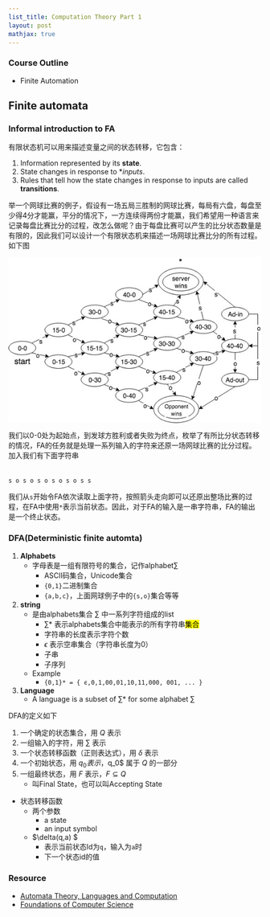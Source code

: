 ```yaml
---
list_title: Computation Theory Part 1
layout: post
mathjax: true
---
```


### Course Outline
- Finite Automation

## Finite automata
 
### Informal introduction to FA

有限状态机可以用来描述变量之间的状态转移，它包含：

1. Information represented by its **state**. 
2. State changes in response to **inputs*.
3. Rules that tell how the state changes in response to inputs are called **transitions**.

举一个网球比赛的例子，假设有一场五局三胜制的网球比赛，每局有六盘，每盘至少得4分才能赢，平分的情况下，一方连续得两份才能赢，我们希望用一种语言来记录每盘比赛比分的过程，改怎么做呢？由于每盘比赛可以产生的比分状态数量是有限的，因此我们可以设计一个有限状态机来描述一场网球比赛比分的所有过程。如下图

<img src="/assets/images/2013/01/FA-01-tenis.jpg" style="display:block; margin-left:auto; margin-right:auto"/>

我们以0-0处为起始点，到发球方胜利或者失败为终点，枚举了有所比分状态转移的情况，FA的任务就是处理一系列输入的字符来还原一场网球比赛的比分过程。加入我们有下面字符串

<code text-align="center">
s o s o s o s o s o s s
</code>

我们从`s`开始令FA依次读取上面字符，按照箭头走向即可以还原出整场比赛的过程，在FA中使用`*`表示当前状态。因此，对于FA的输入是一串字符串，FA的输出是一个终止状态。

### DFA(Deterministic finite automta)

1. **Alphabets**
    - 字母表是一组有限符号的集合，记作alphabet$\sum$
        - ASCII码集合，Unicode集合
        - `{0,1}`二进制集合
        - `{a,b,c}`，上面网球例子中的`{s,o}`集合等等
2. **string** 
    - 是由alphabets集合 $\sum$ 中一系列字符组成的list
        - $\sum{*}$ 表示alphabets集合中能表示的所有字符串<mark>集合</mark>
        - 字符串的长度表示字符个数
        - $\epsilon$ 表示空串集合（字符串长度为0）
        - 子串
        - 子序列
    - Example
        - `{0,1}* = { ϵ,0,1,00,01,10,11,000, 001, ... }`
3. **Language**
    - A language is a subset of $\sum{*}$ for some alphabet $\sum$


DFA的定义如下

1. 一个确定的状态集合，用 $Q$ 表示
2. 一组输入的字符，用 $\sum$ 表示
3. 一个状态转移函数（正则表达式），用 $\delta$ 表示
4. 一个初始状态，用 $q_0 表示，$q_0$ 属于 $Q$ 的一部分
5. 一组最终状态，用 $F$ 表示，$F \subseteq Q$
    - 叫Final State，也可以叫Accepting State

- 状态转移函数
    - 两个参数
        - a state 
        - an input symbol
    - $\delta(q,a) $ 
        - 表示当前状态Id为`q`，输入为`a`时
        - 下一个状态id的值


### Resource

- [Automata Theory, Languages and Computation](http://infolab.stanford.edu/~ullman/ialc.html)
- [Foundations of Computer Science](http://i.stanford.edu/~ullman/focs.html)